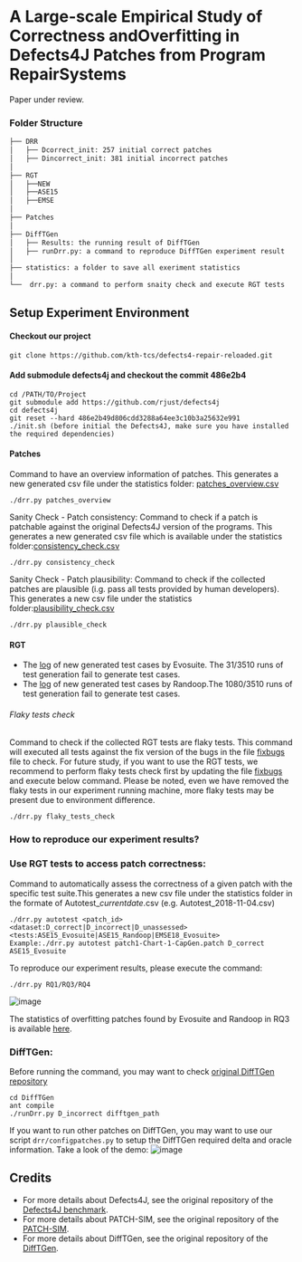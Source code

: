 # A Large-scale Empirical Study of Correctness andOverfitting in Defects4J Patches from Program RepairSystems

Paper under review.



### Folder Structure
 ```bash
├── DRR
│   ├── Dcorrect_init: 257 initial correct patches
│   ├── Dincorrect_init: 381 initial incorrect patches  
│ 
├── RGT
│   ├──NEW
│   ├──ASE15
│   ├──EMSE
│
├── Patches
│   
├── DiffTGen
│   ├── Results: the running result of DiffTGen  
│   ├── runDrr.py: a command to reproduce DiffTGen experiment result 
│ 
├── statistics: a folder to save all exeriment statistics
│ 
└──  drr.py: a command to perform snaity check and execute RGT tests
```


## Setup Experiment Environment

#### Checkout our project
```
git clone https://github.com/kth-tcs/defects4-repair-reloaded.git
```
#### Add submodule defects4j and checkout the commit 486e2b4
```
cd /PATH/TO/Project
git submodule add https://github.com/rjust/defects4j
cd defects4j 
git reset --hard 486e2b49d806cdd3288a64ee3c10b3a25632e991
./init.sh (before initial the Defects4J, make sure you have installed the required dependencies)
```
#### Patches

Command to have an overview information of patches. This generates a new generated csv file under the statistics folder: [patches_overview.csv](https://github.com/kth-tcs/defects4-repair-reloaded/blob/master/statistics/patches_overview.csv)
```
./drr.py patches_overview
```
Sanity Check - Patch consistency:
Command to check if a patch is patchable against the original Defects4J version of the programs. This generates a new generated csv file which is available under the statistics folder:[consistency_check.csv](https://github.com/kth-tcs/defects4-repair-reloaded/blob/master/statistics/consistency_check.csv)
```
./drr.py consistency_check
```
Sanity Check - Patch plausibility:
Command to check if the collected patches are plausible (i.g. pass all tests provided by human developers). This generates a new csv file under the statistics folder:[plausibility_check.csv](https://github.com/kth-tcs/defects4-repair-reloaded/blob/master/statistics/plausibility_check.csv)
```
./drr.py plausible_check
```

#### RGT

* The [log](https://github.com/kth-tcs/defects4j-repair-reloaded/blob/master/statistics/RGT_Evosuite_Generation_Log.csv) of new generated test cases by Evosuite. The 31/3510 runs of test generation fail to generate test cases.
* The [log](https://github.com/kth-tcs/defects4j-repair-reloaded/blob/master/statistics/RGT_Randoop_Generation_Log.csv) of new generated test cases by Randoop.The 1080/3510 runs of test generation fail to generate test cases.



###### Flaky tests check

Command to check if the collected RGT tests are flaky tests. This command will executed all tests against the fix version of the bugs in the file [fixbugs](https://github.com/kth-tcs/defects4j-repair-reloaded/blob/master/statistics/fixbugs.txt ) file to check. For future study, if you want to use the RGT tests, we recommend to perform flaky tests check first by updating the file [fixbugs](https://github.com/kth-tcs/defects4j-repair-reloaded/blob/master/statistics/fixbugs.txt ) and execute below command. Please be noted, even we have removed the flaky tests in our experiment running machine, more flaky tests may be present due to environment difference.

```
./drr.py flaky_tests_check
```

### How to reproduce our experiment results?


### Use RGT tests to access patch correctness:
Command to automatically assess the correctness of a given patch with the specific test suite.This generates a new csv file under the statistics folder in the formate of Autotest_*currentdate*.csv (e.g. Autotest_2018-11-04.csv)

```
./drr.py autotest <patch_id> <dataset:D_correct|D_incorrect|D_unassessed> <tests:ASE15_Evosuite|ASE15_Randoop|EMSE18_Evosuite>
Example:./drr.py autotest patch1-Chart-1-CapGen.patch D_correct ASE15_Evosuite

```
To reproduce our experiment results, please execute the command:
```
./drr.py RQ1/RQ3/RQ4
```
![image](https://github.com/kth-tcs/defects4j-repair-reloaded/blob/master/DRR/RGT.gif)

The statistics of overfitting patches found by Evosuite and Randoop in RQ3 is available [here](https://github.com/kth-tcs/defects4j-repair-reloaded/blob/master/statistics/Overfitting%20Patches%20Found%20in%20RQ3.csv).
### DiffTGen:
Before running the command, you may want to check [original DiffTGen repository](https://github.com/qixin5/DiffTGen)
```
cd DiffTGen
ant compile
./runDrr.py D_incorrect difftgen_path
```
If you want to run other patches on DiffTGen, you may want to use our script ```drr/configpatches.py``` to setup the DiffTGen required delta and oracle information. Take a look of the demo:
![image](https://github.com/kth-tcs/defects4j-repair-reloaded/blob/master/DiffTGen/DiffTgenDemo.gif)




## Credits

* For more details about Defects4J, see the original repository of the [Defects4J benchmark](https://github.com/rjust/defects4j).
* For more details about PATCH-SIM, see the original repository of the [PATCH-SIM](https://github.com/Ultimanecat/DefectRepairing).
* For more details about DiffTGen, see the original repository of the [DiffTGen](https://github.com/qixin5/DiffTGen).


